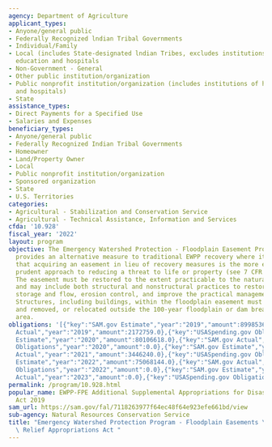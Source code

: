 ```yaml
---
agency: Department of Agriculture
applicant_types:
- Anyone/general public
- Federally Recognized lndian Tribal Governments
- Individual/Family
- Local (includes State-designated lndian Tribes, excludes institutions of higher
  education and hospitals
- Non-Government - General
- Other public institution/organization
- Public nonprofit institution/organization (includes institutions of higher education
  and hospitals)
- State
assistance_types:
- Direct Payments for a Specified Use
- Salaries and Expenses
beneficiary_types:
- Anyone/general public
- Federally Recognized Indian Tribal Governments
- Homeowner
- Land/Property Owner
- Local
- Public nonprofit institution/organization
- Sponsored organization
- State
- U.S. Territories
categories:
- Agricultural - Stabilization and Conservation Service
- Agricultural - Technical Assistance, Information and Services
cfda: '10.928'
fiscal_year: '2022'
layout: program
objective: The Emergency Watershed Protection - Floodplain Easement Program (EWPP-FPE)
  provides an alternative measure to traditional EWPP recovery where it is determined
  that acquiring an easement in lieu of recovery measures is the more economical and
  prudent approach to reducing a threat to life or property (see 7 CFR Part 624).
  The easement must be restored to the extent practicable to the natural environment
  and may include both structural and nonstructural practices to restore the flood
  storage and flow, erosion control, and improve the practical management of the easement.
  Structures, including buildings, within the floodplain easement must be demolished
  and removed, or relocated outside the 100-year floodplain or dam breach inundation
  area.
obligations: '[{"key":"SAM.gov Estimate","year":"2019","amount":89985369.0},{"key":"SAM.gov
  Actual","year":"2019","amount":2172759.0},{"key":"USASpending.gov Obligations","year":"2019","amount":0.0},{"key":"SAM.gov
  Estimate","year":"2020","amount":80106618.0},{"key":"SAM.gov Actual","year":"2020","amount":967875.0},{"key":"USASpending.gov
  Obligations","year":"2020","amount":0.0},{"key":"SAM.gov Estimate","year":"2021","amount":78948340.0},{"key":"SAM.gov
  Actual","year":"2021","amount":3446240.0},{"key":"USASpending.gov Obligations","year":"2021","amount":0.0},{"key":"SAM.gov
  Estimate","year":"2022","amount":75068144.0},{"key":"SAM.gov Actual","year":"2022","amount":1285405000.0},{"key":"USASpending.gov
  Obligations","year":"2022","amount":0.0},{"key":"SAM.gov Estimate","year":"2023","amount":75996983000.0},{"key":"SAM.gov
  Actual","year":"2023","amount":0.0},{"key":"USASpending.gov Obligations","year":"2023","amount":0.0}]'
permalink: /program/10.928.html
popular_name: EWPP-FPE Additional Supplemental Appropriations for Disaster Relief
  Act 2019
sam_url: https://sam.gov/fal/7118263977f64ec48f64e923efe661bd/view
sub-agency: Natural Resources Conservation Service
title: "Emergency Watershed Protection Program - Floodplain Easements \u2013 Disaster\
  \ Relief Appropriations Act "
---
```

